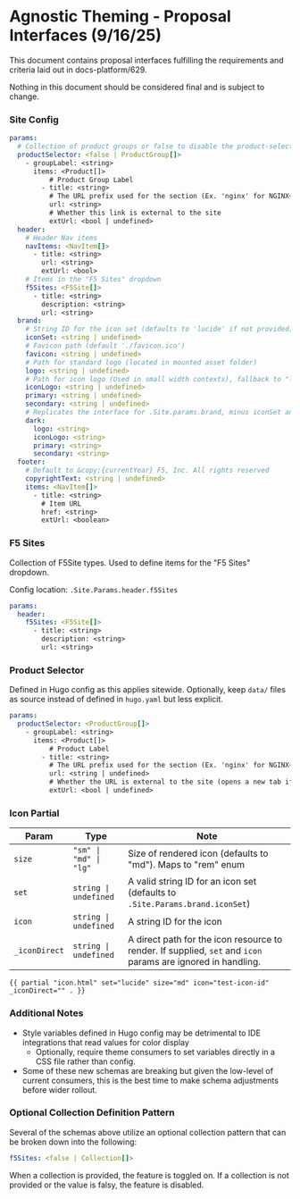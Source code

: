 # Agnostic Theming - Proposal Interfaces (9/16/25)

This document contains proposal interfaces fulfilling the requirements and criteria
laid out in docs-platform/629.

Nothing in this document should be considered final and is subject to change.

### Site Config

```yaml
params:
  # Collection of product groups or false to disable the product-selector
  productSelector: <false | ProductGroup[]> 
    - groupLabel: <string>
      items: <Product[]>
          # Product Group Label
        - title: <string>
          # The URL prefix used for the section (Ex. 'nginx' for NGINX+)
          url: <string>
          # Whether this link is external to the site
          extUrl: <bool | undefined>
  header:
    # Header Nav items
    navItems: <NavItem[]>
      - title: <string>
        url: <string>
        extUrl: <bool> 
    # Items in the "F5 Sites" dropdown
    f5Sites: <F5Site[]>
      - title: <string>
        description: <string>
        url: <string>
  brand:
    # String ID for the icon set (defaults to 'lucide' if not provided)
    iconSet: <string | undefined>
    # Favicon path (default './favicon.ico')
    favicon: <string | undefined>
    # Path for standard logo (located in mounted asset folder)
    logo: <string | undefined>
    # Path for icon logo (Used in small width contexts), fallback to "logo" if not defined
    iconLogo: <string | undefined>
    primary: <string | undefined>
    secondary: <string | undefined>
    # Replicates the interface for .Site.params.brand, minus iconSet and favicon
    dark:
      logo: <string>
      iconLogo: <string>
      primary: <string>
      secondary: <string>
  footer:
    # Default to &copy;{currentYear} F5, Inc. All rights reserved
    copyrightText: <string | undefined>
    items: <NavItem[]>
      - title: <string>
        # Item URL
        href: <string>
        extUrl: <boolean>

```

### F5 Sites

Collection of F5Site types. Used to define items for the "F5 Sites" dropdown.

Config location:  `.Site.Params.header.f5Sites`

```yaml
params:
  header:
    f5Sites: <F5Site[]>
      - title: <string>
        description: <string>
        url: <string>

```

### Product Selector

Defined in Hugo config as this applies sitewide. Optionally, keep `data/` files as source
instead of defined in `hugo.yaml` but less explicit.

```yaml
params:
  productSelector: <ProductGroup[]>
    - groupLabel: <string>
      items: <Product[]>
          # Product Label
        - title: <string>
          # The URL prefix used for the section (Ex. 'nginx' for NGINX+).
          url: <string | undefined>
          # Whether the URL is external to the site (opens a new tab if true)
          extUrl: <bool | undefined>

```

### Icon Partial

| Param         | Type                   | Note                                                                                                         |
|---------------|------------------------|--------------------------------------------------------------------------------------------------------------|
| `size`        | `"sm" \| "md" \| "lg"` | Size of rendered icon (defaults to "md"). Maps to "rem" enum                                                 |
| `set`         | `string \| undefined`  | A valid string ID for an icon set (defaults to `.Site.Params.brand.iconSet`)                                 |
| `icon`        | `string \| undefined`  | A string ID for the icon                                                                                     |
| `_iconDirect` | `string \| undefined`  | A direct path for the icon resource to render. If supplied, `set` and `icon` params are ignored in handling. |

```go-template
{{ partial "icon.html" set="lucide" size="md" icon="test-icon-id" _iconDirect="" . }}
```

### Additional Notes

* Style variables defined in Hugo config may be detrimental to IDE integrations that read values for color display
  * Optionally, require theme consumers to set variables directly in a CSS file rather than config.
* Some of these new schemas are breaking but given the low-level of current consumers, this is the best time to make schema adjustments before wider rollout.

### Optional Collection Definition Pattern

Several of the schemas above utilize an optional collection pattern that can be broken down into the following:

```yaml
f5Sites: <false | Collection[]>
```

When a collection is provided, the feature is toggled on. If a collection is not provided or the value is falsy, the feature is disabled. 
